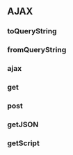 ## AJAX

### toQueryString

### fromQueryString

### ajax

### get

### post

### getJSON

### getScript
